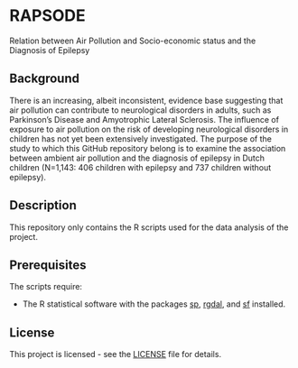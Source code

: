 # RAPSODE

Relation between Air Pollution and Socio-economic status and the Diagnosis of Epilepsy

## Background
There is an increasing, albeit inconsistent, evidence base suggesting that air pollution can contribute to neurological disorders in adults, such as Parkinson’s Disease and Amyotrophic Lateral Sclerosis. The influence of exposure to air pollution on the risk of developing neurological disorders in children has not yet been extensively investigated. The purpose of the study to which this GitHub repository belong is to examine the association between ambient air pollution and the diagnosis of epilepsy in Dutch children (N=1,143: 406 children with epilepsy and 737 children without epilepsy).

## Description
This repository only contains the R scripts used for the data analysis of the project.

## Prerequisites
The scripts require:
* The R statistical software with the packages [sp](https://cran.r-project.org/web/packages/sp/index.html), [rgdal](https://cran.r-project.org/web/packages/rgdal/index.html), and [sf](https://cran.r-project.org/web/packages/sf/index.html) installed. 

## License
This project is licensed - see the [LICENSE](https://github.com/trudeslinger/epilepsy_biomarker_simulations/blob/main/LICENSE) file for details.
